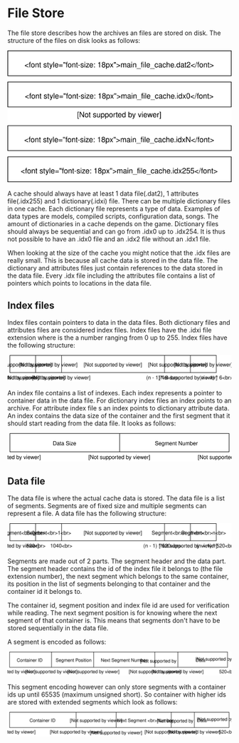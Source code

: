 # File Store

The file store describes how the archives an files are stored on disk.
The structure of the files on disk looks as follows: 

![Cache stored on disk](images/FileOverview.svg)

A cache should always have at least 1 data file(.dat2), 1 attributes 
file(.idx255) and 1 dictionary(.idxi) file. There can be multiple 
dictionary files in one cache. Each dictionary file represents a type of
data. Examples of data types are models, compiled scripts, configuration
data, songs. The amount of dictionaries in a cache depends on the game.
Dictionary files should always be sequential and can go from .idx0 up to
.idx254. It is thus not possible to have an .idx0 file and an .idx2 file
without an .idx1 file.

When looking at the size of the cache you might notice that the .idx 
files are really small. This is because all cache data is stored in the
data file. The dictionary and attributes files just contain references
to the data stored in the data file. Every .idx file including the 
attributes file contains a list of pointers which points to locations
in the data file.

## Index files

Index files contain pointers to data in the data files. Both dictionary
files and attributes files are considered index files. Index files have
the .idxi file extension where is the a number ranging from 0 up to 255.
Index files have the following structure:

![Index File](images/IndexFile.svg)

An index file contains a list of indexes. Each index represents a pointer
to container data in the data file. For dictionary index files an index
points to an archive. For attribute index file s an index points to 
dictionary attribute data. An index contains the data size of the container
and the first segment that it should start reading from the data file.
It looks as follows:

![Index Encoding](images/Index.svg)

## Data file

The data file is where the actual cache data is stored. The data file is
a list of segments. Segments are of fixed size and multiple segments can
represent a file. A data file has the following structure:

![Data File](images/DataFile.svg)

Segments are made out of 2 parts. The segment header and the data part.
The segment header contains the id of the index file it belongs to
(the file extension number), the next segment which belongs to the same
container, its position in the list of segments belonging to that 
container and the container id it belongs to.

The container id, segment position and index file id are used for
verification while reading. The next segment position is for knowing where
the next segment of that container is. This means that segments don't have
to be stored sequentially in the data file.

A segment is encoded as follows:

![Normal Segment Encoding](images/NormalSegment.svg)

This segment encoding however can only store segments with a container ids
up until 65535 (maximum unsigned short). So container with higher ids are 
stored with extended segments which look as follows:

![Extended Segment Encoding](images/ExtendedSegment.svg)